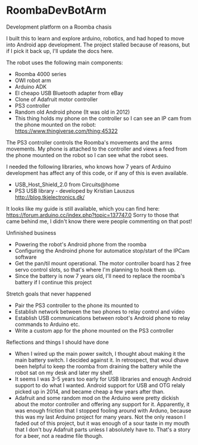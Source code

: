 # RoombaDevBotArm
Development platform on a Roomba chasis

I built this to learn and explore arduino, robotics, and had hoped to move into Android app development.  The project stalled because of reasons, but if I pick it back up, I'll update the docs here.

The robot uses the following main components:
* Roomba 4000 series
* OWI robot arm
* Arduino ADK
* El cheapo USB Bluetooth adapter from eBay
* Clone of Adafruit motor controller
* PS3 controller
* Random old Android phone (It was old in 2012)
* This thing holds my phone on the controller so I can see an IP cam from the phone mounted on the robot: https://www.thingiverse.com/thing:45322

The PS3 controller controls the Roomba's movements and the arms movements.  My phone is attached to the controller and views a feed from the phone mounted on the robot so I can see what the robot sees.

I needed the following libraries, who knows how 7 years of Arduino development has affect any of this code, or if any of this is even available.
* USB_Host_Shield_2.0 from Circuits@home
* PS3 USB library - developed by Kristian Lauszus  http://blog.tkjelectronics.dk/

It looks like my guide is still available, which you can find here: https://forum.arduino.cc/index.php?topic=137747.0  Sorry to those that came behind me, I didn't know there were people commenting on that post!


Unfinished business
* Powering the robot's Android phone from the roomba
* Configuring the Androind phone for automatice stop/start of the IPCam software
* Get the pan/til mount operational.  The motor controller board has 2 free servo control slots, so that's where I'm planning to hook them up.
* Since the battery is now 7 years old, I'll need to replace the roomba's battery if I continue this project

Stretch goals that never happened
* Pair the PS3 controller to the phone its mounted to
* Establish network between the two phones to relay control and video
* Establish USB communications between robot's Android phone to relay commands to Arduino etc.
* Write a custom app for the phone mounted on the PS3 controller

Reflections and things I should have done
* When I wired up the main power switch, I thought about making it the main battery switch.  I decided against it.  In retrospect, that woul dhave been helpful to keep the roomba from draining the battery while the robot sat on my desk and later my shelf.
* It seems I was 3-5 years too early for USB libraries and enough Android support to do what I wanted.  Android support for USB and OTG relaly picked up in 2014, and became cheap a few years after than.
* Adafruit and some random mod on the Arduino were pretty dickish about the motor controller and offering any support for it.  Apparently, it was enough friction that I stopped fooling around with Arduno, because this was my last Arduino project for many years.  Not the only reason I faded out of this project, but it was enough of a sour taste in my mouth that I don't buy Adafruit parts unless I absolutely have to.  That's a story for a beer, not a readme file though.






